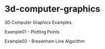 # 3d-computer-graphics
3D Computer Graphics Examples.

Example01 - Plotting Points

Example02 - Bresenham Line Algorithm
